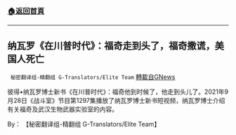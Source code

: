 ###  [:house:返回首頁](https://github.com/ourhimalayas/txt)
---


## 纳瓦罗《在川普时代》：福奇走到头了，福奇撒谎，美国人死亡
` 秘密翻译组-精翻组 G-Translators/Elite Team` [轉載自GNews](https://gnews.org/zh-hans/1566623/)

彼得•纳瓦罗博士新书《在川普时代》：福奇他到时候了，他走到头儿了。2021年9月28日《战斗室》节目第1297集播放了纳瓦罗博士新书短视频，纳瓦罗博士介绍有关福奇及武汉生物武器实验室的内容。

By： 【秘密翻译组-精翻组 G-Translators/Elite Team】

